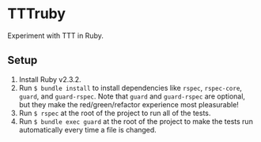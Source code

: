 TTTruby
===

Experiment with TTT in Ruby.

## Setup

1. Install Ruby v2.3.2.
2. Run `$ bundle install` to install dependencies like `rspec`, `rspec-core`, `guard`, and `guard-rspec`. Note that `guard` and `guard-rspec` are optional, but they make the red/green/refactor experience most pleasurable!
3. Run `$ rspec` at the root of the project to run all of the tests.
4. Run `$ bundle exec guard` at the root of the project to make the tests run automatically every time a file is changed.

